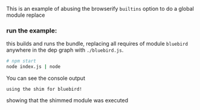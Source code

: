 This is an example of abusing the browserify `builtins` option to do a global module replace

### run the example:

this builds and runs the bundle, replacing all requires of module `bluebird` anywhere in the dep graph with `./bluebird.js`.

```bash
# npm start
node index.js | node
```

You can see the console output
```
using the shim for bluebird!
```
showing that the shimmed module was executed